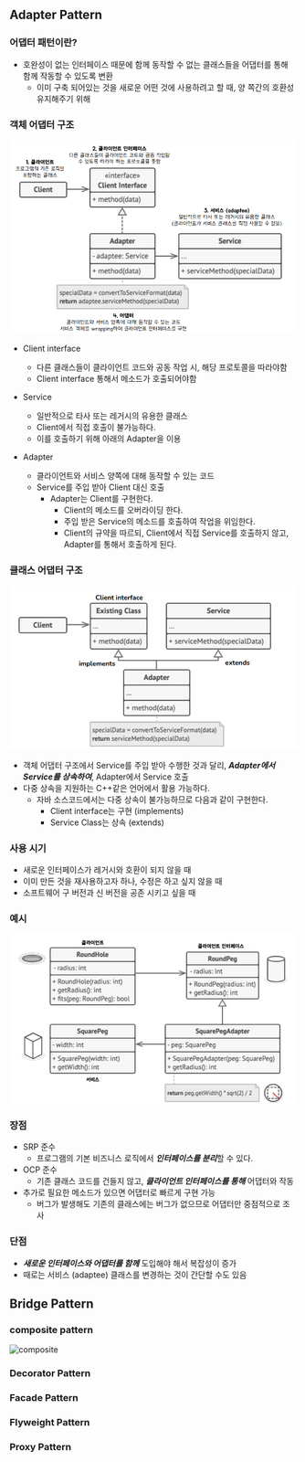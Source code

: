 ## Adapter Pattern
### 어댑터 패턴이란? 
- 호완성이 없는 인터페이스 때문에 함께 동작할 수 없는 클래스들을 어댑터를 통해 함께 작동할 수 있도록 변환 
  - 이미 구축 되어있는 것을 새로운 어떤 것에 사용하려고 할 때, 양 쪽간의 호환성 유지해주기 위해 
### 객체 어댑터 구조 
![img.png](Structural/Adapter/ObjectAdapter.png)
- Client interface 
  - 다른 클래스들이 클라이언트 코드와 공동 작업 시, 해당 프로토콜을 따라야함
  - Client interface 통해서 메소드가 호출되어야함 

- Service 
  - 일반적으로 타사 또는 레거시의 유용한 클래스 
  - Client에서 직접 호출이 불가능하다. 
  - 이를 호출하기 위해 아래의 Adapter을 이용 
- Adapter
  - 클라이언트와 서비스 양쪽에 대해 동작할 수 있는 코드 
  - Service를 주입 받아 Client 대신 호출 
    - Adapter는 Client를 구현한다. 
      - Client의 메소드를 오버라이딩 한다. 
      - 주입 받은 Service의 메소드를 호출하여 작업을 위임한다.
      - Client의 규약을 따르되, Client에서 직접 Service를 호출하지 않고, Adapter를 통해서 호출하게 된다. 
### 클래스 어댑터 구조 
![img.png](Structural/Adapter/ClassAdapter.png)
- 객체 어댑터 구조에서 Service를 주입 받아 수행한 것과 달리, _**Adapter에서 Service를 상속하여**_, Adapter에서 Service 호출 
- 다중 상속을 지원하는 C++같은 언어에서 활용 가능하다. 
  - 자바 소스코드에서는 다중 상속이 불가능하므로 다음과 같이 구현한다. 
    - Client interface는 구현 (implements)
    - Service Class는 상속 (extends)
### 사용 시기
- 새로운 인터페이스가 레거시와 호환이 되지 않을 때 
- 이미 만든 것을 재사용하고자 하나, 수정은 하고 싶지 않을 때 
- 소프트웨어 구 버전과 신 버전을 공존 시키고 싶을 때 
### 예시 
![img.png](Structural/Adapter/AdapterExample.png)
### 장점 
- SRP 준수 
  - 프로그램의 기본 비즈니스 로직에서 ***인터페이스를 분리***할 수 있다. 
- OCP 준수 
  - 기존 클래스 코드를 건들지 않고, _**클라이언트 인터페이스를 통해**_ 어댑터와 작동
- 추가로 필요한 메소드가 있으면 어댑터로 빠르게 구현 가능 
  - 버그가 발생해도 기존의 클래스에는 버그가 없으므로 어댑터만 중점적으로 조사 

### 단점 
- _**새로운 인터페이스와 어댑터를 함께**_ 도입해야 해서 복잡성이 증가  
- 때로는 서비스 (adaptee) 클래스를 변경하는 것이 간단할 수도 있음 
## Bridge Pattern 

### composite pattern

<img width="533" alt="composite" src="https://github.com/kidmillionaire1229/Java_Design_Pattern/assets/101498204/635127ce-c059-40be-a4a5-de9184f609e9">


### Decorator Pattern 

### Facade Pattern 

### Flyweight Pattern 

### Proxy Pattern 